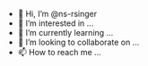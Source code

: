 - 👋 Hi, I’m @ns-rsinger
- 👀 I’m interested in ...
- 🌱 I’m currently learning ...
- 💞️ I’m looking to collaborate on ...
- 📫 How to reach me ...

<!---
ns-rsinger/ns-rsinger is a ✨ special ✨ repository because its `README.md` (this file) appears on your GitHub profile.
You can click the Preview link to take a look at your changes.
--->

